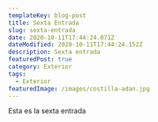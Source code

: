 ```yaml
---
templateKey: blog-post
title: Sexta Entrada
slug: sexta-entrada
date: 2020-10-11T17:44:24.071Z
dateModified: 2020-10-11T17:44:24.152Z
description: Sexta entrada
featuredPost: true
category: Exterior
tags:
  - Exterior
featuredImage: /images/costilla-adan.jpg
---
```

Esta es la sexta entrada